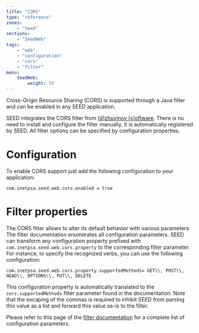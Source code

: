 ```yaml
---
title: "CORS"
type: "reference"
zones:
    - "Seed"
sections:
    - "SeedWeb"
tags:
    - "web"
    - "configuration"
    - "cors"
    - "filter"
menu:
    SeedWeb:
        weight: 50
---
```


Cross-Origin Resource Sharing (CORS) is supported through a Java filter and can be enabled in any SEED application.

<div class="callout callout-info">
SEED integrates the CORS filter from <a href="http://software.dzhuvinov.com/cors-filter.html">[d]zhuvinov  [s]oftware</a>.
There is no need to install and configure the filter manually, it is automatically registered by SEED. All
filter options can be specified by configuration properties.
</div>


# Configuration

To enable CORS support just add the following configuration to your application:

    com.inetpsa.seed.web.cors.enabled = true

# Filter properties

The CORS filter allows to alter its default behavior with various parameters. The filter documentation enumerates all
configuration parameters. SEED can transform any configuration property prefixed with `com.inetpsa.seed.web.cors.property`
to the corresponding filter parameter. For instance, to specify the recognized verbs, you can use the following configuration:

    com.inetpsa.seed.web.cors.property.supportedMethods= GET\\, POST\\, HEAD\\, OPTIONS\\, PUT\\, DELETE

This configuration property is automatically translated to the `cors.supportedMethods` filter parameter found in the
documentation. Note that the escaping of the commas is required to inhibit SEED from parsing this value as a list and
forward this value as-is to the filter.

<div class="callout callout-info">
Please refer to this page of the <a href="http://software.dzhuvinov.com/cors-filter-configuration.html">filter documentation</a>
for a complete list of configuration parameters.
</div>
